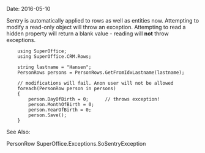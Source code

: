 Date: 2016-05-10

Sentry is automatically applied to rows as well as entities now. Attempting to modify a read-only object will throw an exception. Attempting to read a hidden property will return a blank value - reading will **not** throw exceptions.

```
    using SuperOffice;
    using SuperOffice.CRM.Rows;

    string lastname = "Hansen";
    PersonRows persons = PersonRows.GetFromIdxLastname(lastname);
    
    // modifications will fail. Anon user will not be allowed
    foreach(PersonRow person in persons)
    {
        person.DayOfBirth = 0;      // throws exception!
        person.MonthOfBirth = 0;
        person.YearOfBirth = 0;
        person.Save();       
    }
```

See Also:

PersonRow SuperOffice.Exceptions.SoSentryException
